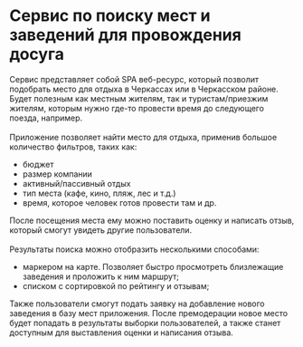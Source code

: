 # Сервис по поиску мест и заведений для провождения досуга
Сервис представляет собой SPA веб-ресурс, который позволит подобрать место для отдыха в 
Черкассах или в Черкасском районе.
Будет полезным как местным жителям, так и туристам/приезжим жителям, которым нужно где-то провести
время до следующего поезда, например.
\
\
Приложение позволяет найти место для отдыха, применив большое количество фильтров, таких как:
- бюджет
- размер компании
- активный/пассивный отдых
- тип места (кафе, кино, пляж, лес и т.д.)
- время, которое человек готов провести там и др.

После посещения места ему можно поставить оценку и написать отзыв, который смогут увидеть другие пользователи.
\
\
Результаты поиска можно отобразить несколькими способами:
- маркером на карте. Позволяет быстро просмотреть близлежащие заведения и проложить к ним маршрут;
- списком с сортировкой по рейтингу и отзывам;

Также пользователи смогут подать заявку на добавление нового заведения в базу мест приложения. После премодерации новое 
место будет попадать в результаты выборки пользователей, а также станет доступным для выставления оценки и написания отзыва.

